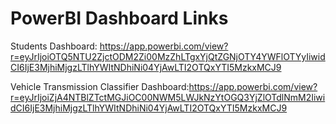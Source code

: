 # PowerBI Dashboard Links

Students Dashboard: https://app.powerbi.com/view?r=eyJrIjoiOTQ5NTU2ZjctODM2Zi00MzZhLTgxYjQtZGNjOTY4YWFlOTYyIiwidCI6IjE3MjhiMjgzLTlhYWItNDhiNi04YjAwLTI2OTQxYTI5MzkxMCJ9

Vehicle Transmission Classifier Dashboard:https://app.powerbi.com/view?r=eyJrIjoiZjA4NTBlZTctMGJiOC00NWM5LWJkNzYtOGQ3YjZlOTdlNmM2IiwidCI6IjE3MjhiMjgzLTlhYWItNDhiNi04YjAwLTI2OTQxYTI5MzkxMCJ9
